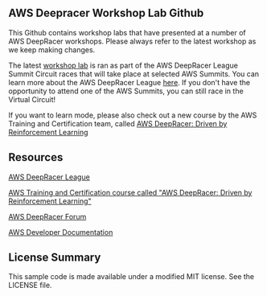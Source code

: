 ## AWS Deepracer Workshop Lab Github

This Github contains workshop labs that have presented at a number of AWS DeepRacer workshops. Please always refer to the latest workshop as we keep making changes.

The  latest [workshop lab](https://github.com/aws-samples/aws-deepracer-workshops/tree/master/Workshops/2019-AWSSummits-AWSDeepRacerService/Lab1) is ran as part of the AWS DeepRacer League Summit Circuit races that will take place at selected AWS Summits. You can learn more about the AWS DeepRacer League [here](http://www.deepracerleague.com/). If you don't have the opportunity to attend one of the AWS Summits, you can still race in the Virtual Circuit!

If you want to learn mode, please also check out a new course by the AWS Training and Certification team, called [AWS DeepRacer: Driven by Reinforcement Learning](https://www.aws.training/learningobject/wbc?id=32143)

## Resources

[AWS DeepRacer League](http://www.deepracerleague.com/)

[AWS Training and Certification course called "AWS DeepRacer: Driven by Reinforcement Learning"](https://kiku.aws.training/learningobject/wbc?id=32143)

[AWS DeepRacer Forum]( https://forums.aws.amazon.com/forum.jspa?forumID=318)

[AWS Developer Documentation](https://docs.aws.amazon.com/deepracer/index.html#lang/en_us) 

## License Summary

This sample code is made available under a modified MIT license. See the LICENSE file.
